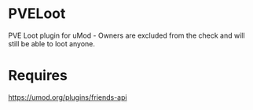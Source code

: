 # PVELoot
PVE Loot plugin for uMod - Owners are excluded from the check and will still be able to loot anyone.

# Requires
https://umod.org/plugins/friends-api
